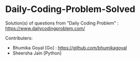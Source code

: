 # Daily-Coding-Problem-Solved
Solution(s) of questions from "Daily Coding Problem" : https://www.dailycodingproblem.com/ 

Contributers:
  - Bhumika Goyal [Go] : https://github.com/bhumikagoyal
  - Sheersha Jain [Python] 
